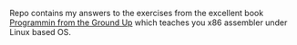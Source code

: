 Repo contains my answers to the exercises from the excellent book [Programmin from the Ground Up](http://savannah.nongnu.org/projects/pgubook/) which teaches you x86 assembler under Linux based OS.
